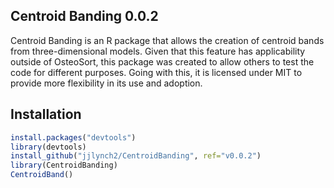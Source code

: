 ## Centroid Banding 0.0.2
Centroid Banding is an R package that allows the creation of centroid bands from three-dimensional models. Given that this feature has applicability outside of OsteoSort, this package was created to allow others to test the code for different purposes. Going with this, it is licensed under MIT to provide more flexibility in its use and adoption.

## Installation
```R
install.packages("devtools")
library(devtools)
install_github("jjlynch2/CentroidBanding", ref="v0.0.2")
library(CentroidBanding)
CentroidBand()
```